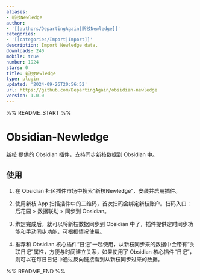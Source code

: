 ```yaml
---
aliases:
- 新枝Newledge
author:
- '[[authors/DepartingAgain|新枝Newledge]]'
categories:
- '[[categories/Import|Import]]'
description: Import Newledge data.
downloads: 240
mobile: true
number: 1924
stars: 0
title: 新枝Newledge
type: plugin
updated: '2024-09-26T20:56:52'
url: https://github.com/DepartingAgain/obsidian-newledge
version: 1.0.0
---
```


%% README_START %%

# Obsidian-Newledge

[新枝](https://www.xinzhi.zone) 提供的 Obsidian 插件，支持同步新枝数据到 Obsidian 中。

## 使用

1. 在 Obsidian 社区插件市场中搜索“新枝Newledge”，安装并启用插件。

2. 使用新枝 App 扫描插件中的二维码，首次扫码会绑定新枝账户。扫码入口：后花园 > 数据联动 > 同步到 Obsidian。

3. 绑定完成后，就可以将新枝数据同步到 Obsidian 中了，插件提供定时同步功能和手动同步功能，可根据情况使用。

4. 推荐和 Obsidian 核心插件“日记”一起使用，从新枝同步来的数据中会带有“关联日记”属性，方便与时间建立关系，如果使用了 Obsidian 核心插件“日记”，则可以在每日日记中通过反向链接看到从新枝同步过来的数据。


%% README_END %%